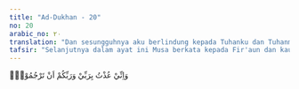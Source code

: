 ```yaml
---
title: "Ad-Dukhan - 20"
no: 20
arabic_no: ٢٠
translation: "Dan sesungguhnya aku berlindung kepada Tuhanku dan Tuhanmu, dari ancamanmu untuk merajamku,"
tafsir: "Selanjutnya dalam ayat ini Musa berkata kepada Fir'aun dan kaumnya, bahwa dia akan minta perlindungan dari Tuhannya dan Tuhan mereka, Tuhan yang menciptakannya dan yang menciptakan mereka, berlindung dari tindakan jahat yang akan mereka timpakan kepadanya baik berupa perkataan atau perbuatan.\n\nKalau mereka tidak mau menerima apa yang dia serukan kepada mereka, Musa mengharapkan agar mereka itu membiarkannya menimpa kaumnya tanpa membalas sikap mereka itu.\n\nPersoalan antara Musa dan Fir'aun bersama kaumnya berlarut-larut, sekalipun kepada mereka telah diberikan bukti-bukti yang nyata, tetapi mereka tetap saja membangkang. Musa berdoa dan mengadu kepada Allah bahwa mereka itu tetap saja mempersekutukan-Nya dan mendustakan rasul-Nya. Firman Allah:\n\nDan Musa berkata, \"Ya Tuhan kami, Engkau telah memberikan kepada Fir'aun dan para pemuka kaumnya perhiasan dan harta kekayaan dalam kehidupan dunia. Ya Tuhan kami, (akibatnya) mereka menyesatkan (manusia) dari jalan-Mu. Ya Tuhan, binasakanlah harta mereka, dan kuncilah hati mereka, sehingga mereka tidak beriman sampai mereka melihat azab yang pedih.\" (Yunus/10: 88)"
---
```


وَاِنِّيْ عُذْتُ بِرَبِّيْ وَرَبِّكُمْ اَنْ تَرْجُمُوْنِۚ 
